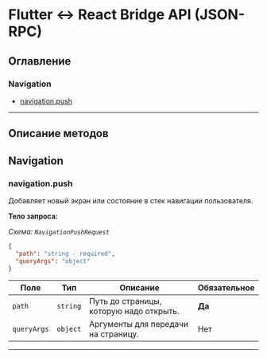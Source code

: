 # Flutter <-> React Bridge API (JSON-RPC)

## Оглавление

### Navigation

- [navigation.push](#navigationpush)

---
## Описание методов

## Navigation

### navigation.push

Добавляет новый экран или состояние в стек навигации пользователя.

**Тело запроса:**

*Схема: `NavigationPushRequest`*

```json
{
  "path": "string - required",
  "queryArgs": "object"
}
```

| Поле | Тип | Описание | Обязательное |
| --- | --- | --- | --- |
| `path` | `string` | Путь до страницы, которую надо открыть. | **Да** |
| `queryArgs` | `object` | Аргументы для передачи на страницу. | Нет |

---
